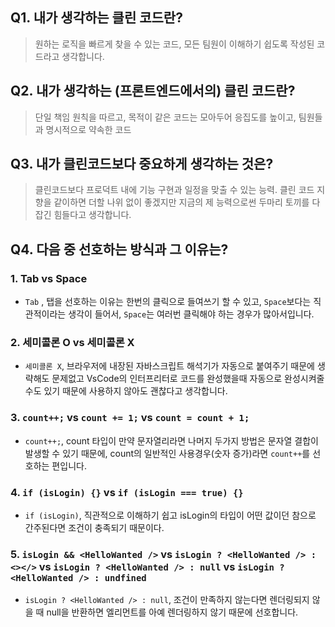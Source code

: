 ## Q1. 내가 생각하는 클린 코드란?
> 원하는 로직을 빠르게 찾을 수 있는 코드, 모든 팀원이 이해하기 쉽도록 작성된 코드라고 생각합니다.

## Q2. 내가 생각하는 (프론트엔드에서의) 클린 코드란?
> 단일 책임 원칙을 따르고, 목적이 같은 코드는 모아두어 응집도를 높이고, 팀원들과 명시적으로 약속한 코드

## Q3. 내가 클린코드보다 중요하게 생각하는 것은?
> 클린코드보다 프로덕트 내에 기능 구현과 일정을 맞출 수 있는 능력. 클린 코드 지향을 같이하면 더할 나위 없이 좋겠지만 지금의 제 능력으로썬 두마리 토끼를 다 잡긴 힘들다고 생각합니다.

## Q4. 다음 중 선호하는 방식과 그 이유는?
### 1. Tab vs Space

* `Tab` , 탭을 선호하는 이유는 한번의 클릭으로 들여쓰기 할 수 있고, `Space`보다는 직관적이라는 생각이 들어서, `Space`는 여러번 클릭해야 하는 경우가 많아서입니다.

### 2. 세미콜론 O vs 세미콜론 X

* `세미콜론 X`, 브라우저에 내장된 자바스크립트 해석기가 자동으로 붙여주기 때문에 생략해도 문제없고 VsCode의 인터프리터로 코드를 완성했을때 자동으로 완성시켜줄 수도 있기 때문에 사용하지 않아도 괜찮다고 생각합니다.

### 3. `count++;` vs `count += 1;` vs `count = count + 1;`

* `count++;`, count 타입이 만약 문자열리라면 나머지 두가지 방법은 문자열 결합이 발생할 수 있기 때문에, count의 일반적인 사용경우(숫자 증가)라면 `count++`를 선호하는 편입니다.

### 4. `if (isLogin) {}` vs `if (isLogin === true) {}`

* `if (isLogin)`, 직관적으로 이해하기 쉽고 isLogin의 타입이 어떤 값이던 참으로 간주된다면 조건이 충족되기 때문이다.

### 5. `isLogin && <HelloWanted />` vs `isLogin ? <HelloWanted /> : <></>` vs `isLogin ? <HelloWanted /> : null` vs `isLogin ? <HelloWanted /> : undfined`

* `isLogin ? <HelloWanted /> : null`, 조건이 만족하지 않는다면 렌더링되지 않을 때 null을 반환하면 엘리먼트를 아예 렌더링하지 않기 때문에 선호합니다. 
